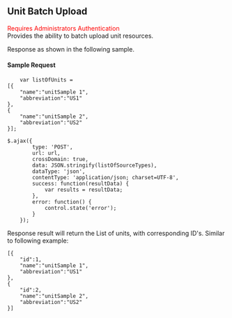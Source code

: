 ## Unit Batch Upload
<span style="color:red">Requires Administrators Authentication</span>   
Provides the ability to batch upload unit resources.

Response as shown in the following sample.
#### Sample Request
```
	var listOfUnits = 
[{
    "name":"unitSample 1",
    "abbreviation":"US1"
},
{
    "name":"unitSample 2",
    "abbreviation":"US2"
}];

$.ajax({
        type: 'POST',
        url: url,
        crossDomain: true,
        data: JSON.stringify(listOfSourceTypes),
        dataType: 'json',
        contentType: 'application/json; charset=UTF-8',
        success: function(resultData) { 
            var results = resultData;
        },
        error: function() {
            control.state('error');
        }
    });
```
Response result will return the List of units, with corresponding ID's. Similar to following example:

```
[{
	"id":1,
    "name":"unitSample 1",
    "abbreviation":"US1"
},
{
	"id":2,
    "name":"unitSample 2",
    "abbreviation":"US2"
}]
```